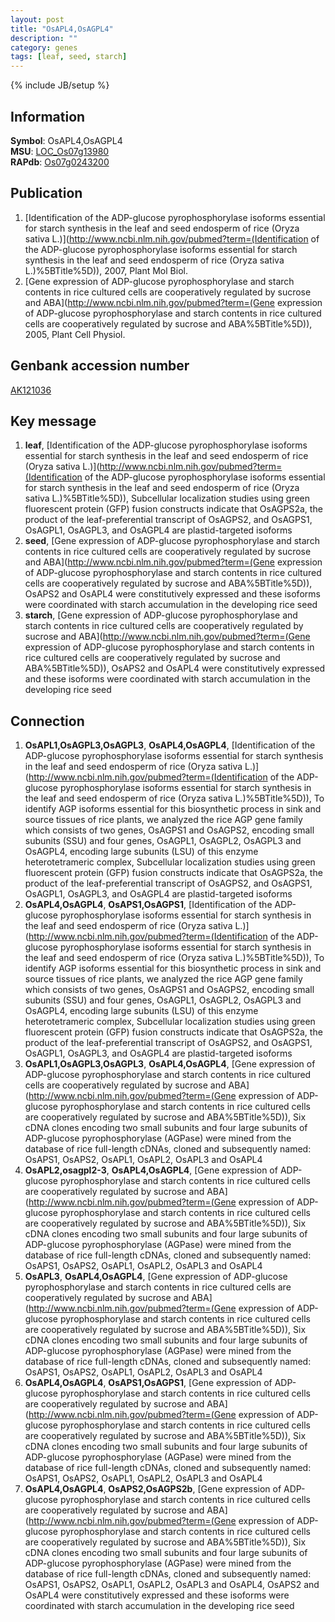 ```yaml
---
layout: post
title: "OsAPL4,OsAGPL4"
description: ""
category: genes
tags: [leaf, seed, starch]
---
```

{% include JB/setup %}

## Information
__Symbol__: OsAPL4,OsAGPL4  
__MSU__: [LOC_Os07g13980](http://rice.plantbiology.msu.edu/cgi-bin/ORF_infopage.cgi?orf=LOC_Os07g13980)  
__RAPdb__: [Os07g0243200](http://rapdb.dna.affrc.go.jp/viewer/gbrowse_details/irgsp1?name=Os07g0243200)  

## Publication
1. [Identification of the ADP-glucose pyrophosphorylase isoforms essential for starch synthesis in the leaf and seed endosperm of rice (Oryza sativa L.)](http://www.ncbi.nlm.nih.gov/pubmed?term=(Identification of the ADP-glucose pyrophosphorylase isoforms essential for starch synthesis in the leaf and seed endosperm of rice (Oryza sativa L.)%5BTitle%5D)), 2007, Plant Mol Biol.
2. [Gene expression of ADP-glucose pyrophosphorylase and starch contents in rice cultured cells are cooperatively regulated by sucrose and ABA](http://www.ncbi.nlm.nih.gov/pubmed?term=(Gene expression of ADP-glucose pyrophosphorylase and starch contents in rice cultured cells are cooperatively regulated by sucrose and ABA%5BTitle%5D)), 2005, Plant Cell Physiol.

## Genbank accession number
[AK121036](http://www.ncbi.nlm.nih.gov/nuccore/AK121036)

## Key message
1. __leaf__, [Identification of the ADP-glucose pyrophosphorylase isoforms essential for starch synthesis in the leaf and seed endosperm of rice (Oryza sativa L.)](http://www.ncbi.nlm.nih.gov/pubmed?term=(Identification of the ADP-glucose pyrophosphorylase isoforms essential for starch synthesis in the leaf and seed endosperm of rice (Oryza sativa L.)%5BTitle%5D)),  Subcellular localization studies using green fluorescent protein (GFP) fusion constructs indicate that OsAGPS2a, the product of the leaf-preferential transcript of OsAGPS2, and OsAGPS1, OsAGPL1, OsAGPL3, and OsAGPL4 are plastid-targeted isoforms
2. __seed__, [Gene expression of ADP-glucose pyrophosphorylase and starch contents in rice cultured cells are cooperatively regulated by sucrose and ABA](http://www.ncbi.nlm.nih.gov/pubmed?term=(Gene expression of ADP-glucose pyrophosphorylase and starch contents in rice cultured cells are cooperatively regulated by sucrose and ABA%5BTitle%5D)),  OsAPS2 and OsAPL4 were constitutively expressed and these isoforms were coordinated with starch accumulation in the developing rice seed
3. __starch__, [Gene expression of ADP-glucose pyrophosphorylase and starch contents in rice cultured cells are cooperatively regulated by sucrose and ABA](http://www.ncbi.nlm.nih.gov/pubmed?term=(Gene expression of ADP-glucose pyrophosphorylase and starch contents in rice cultured cells are cooperatively regulated by sucrose and ABA%5BTitle%5D)),  OsAPS2 and OsAPL4 were constitutively expressed and these isoforms were coordinated with starch accumulation in the developing rice seed

## Connection
1. __OsAPL1,OsAGPL3,OsAGPL3__, __OsAPL4,OsAGPL4__, [Identification of the ADP-glucose pyrophosphorylase isoforms essential for starch synthesis in the leaf and seed endosperm of rice (Oryza sativa L.)](http://www.ncbi.nlm.nih.gov/pubmed?term=(Identification of the ADP-glucose pyrophosphorylase isoforms essential for starch synthesis in the leaf and seed endosperm of rice (Oryza sativa L.)%5BTitle%5D)),  To identify AGP isoforms essential for this biosynthetic process in sink and source tissues of rice plants, we analyzed the rice AGP gene family which consists of two genes, OsAGPS1 and OsAGPS2, encoding small subunits (SSU) and four genes, OsAGPL1, OsAGPL2, OsAGPL3 and OsAGPL4, encoding large subunits (LSU) of this enzyme heterotetrameric complex, Subcellular localization studies using green fluorescent protein (GFP) fusion constructs indicate that OsAGPS2a, the product of the leaf-preferential transcript of OsAGPS2, and OsAGPS1, OsAGPL1, OsAGPL3, and OsAGPL4 are plastid-targeted isoforms
2. __OsAPL4,OsAGPL4__, __OsAPS1,OsAGPS1__, [Identification of the ADP-glucose pyrophosphorylase isoforms essential for starch synthesis in the leaf and seed endosperm of rice (Oryza sativa L.)](http://www.ncbi.nlm.nih.gov/pubmed?term=(Identification of the ADP-glucose pyrophosphorylase isoforms essential for starch synthesis in the leaf and seed endosperm of rice (Oryza sativa L.)%5BTitle%5D)),  To identify AGP isoforms essential for this biosynthetic process in sink and source tissues of rice plants, we analyzed the rice AGP gene family which consists of two genes, OsAGPS1 and OsAGPS2, encoding small subunits (SSU) and four genes, OsAGPL1, OsAGPL2, OsAGPL3 and OsAGPL4, encoding large subunits (LSU) of this enzyme heterotetrameric complex, Subcellular localization studies using green fluorescent protein (GFP) fusion constructs indicate that OsAGPS2a, the product of the leaf-preferential transcript of OsAGPS2, and OsAGPS1, OsAGPL1, OsAGPL3, and OsAGPL4 are plastid-targeted isoforms
3. __OsAPL1,OsAGPL3,OsAGPL3__, __OsAPL4,OsAGPL4__, [Gene expression of ADP-glucose pyrophosphorylase and starch contents in rice cultured cells are cooperatively regulated by sucrose and ABA](http://www.ncbi.nlm.nih.gov/pubmed?term=(Gene expression of ADP-glucose pyrophosphorylase and starch contents in rice cultured cells are cooperatively regulated by sucrose and ABA%5BTitle%5D)), Six cDNA clones encoding two small subunits and four large subunits of ADP-glucose pyrophosphorylase (AGPase) were mined from the database of rice full-length cDNAs, cloned and subsequently named: OsAPS1, OsAPS2, OsAPL1, OsAPL2, OsAPL3 and OsAPL4
4. __OsAPL2,osagpl2-3__, __OsAPL4,OsAGPL4__, [Gene expression of ADP-glucose pyrophosphorylase and starch contents in rice cultured cells are cooperatively regulated by sucrose and ABA](http://www.ncbi.nlm.nih.gov/pubmed?term=(Gene expression of ADP-glucose pyrophosphorylase and starch contents in rice cultured cells are cooperatively regulated by sucrose and ABA%5BTitle%5D)), Six cDNA clones encoding two small subunits and four large subunits of ADP-glucose pyrophosphorylase (AGPase) were mined from the database of rice full-length cDNAs, cloned and subsequently named: OsAPS1, OsAPS2, OsAPL1, OsAPL2, OsAPL3 and OsAPL4
5. __OsAPL3__, __OsAPL4,OsAGPL4__, [Gene expression of ADP-glucose pyrophosphorylase and starch contents in rice cultured cells are cooperatively regulated by sucrose and ABA](http://www.ncbi.nlm.nih.gov/pubmed?term=(Gene expression of ADP-glucose pyrophosphorylase and starch contents in rice cultured cells are cooperatively regulated by sucrose and ABA%5BTitle%5D)), Six cDNA clones encoding two small subunits and four large subunits of ADP-glucose pyrophosphorylase (AGPase) were mined from the database of rice full-length cDNAs, cloned and subsequently named: OsAPS1, OsAPS2, OsAPL1, OsAPL2, OsAPL3 and OsAPL4
6. __OsAPL4,OsAGPL4__, __OsAPS1,OsAGPS1__, [Gene expression of ADP-glucose pyrophosphorylase and starch contents in rice cultured cells are cooperatively regulated by sucrose and ABA](http://www.ncbi.nlm.nih.gov/pubmed?term=(Gene expression of ADP-glucose pyrophosphorylase and starch contents in rice cultured cells are cooperatively regulated by sucrose and ABA%5BTitle%5D)), Six cDNA clones encoding two small subunits and four large subunits of ADP-glucose pyrophosphorylase (AGPase) were mined from the database of rice full-length cDNAs, cloned and subsequently named: OsAPS1, OsAPS2, OsAPL1, OsAPL2, OsAPL3 and OsAPL4
7. __OsAPL4,OsAGPL4__, __OsAPS2,OsAGPS2b__, [Gene expression of ADP-glucose pyrophosphorylase and starch contents in rice cultured cells are cooperatively regulated by sucrose and ABA](http://www.ncbi.nlm.nih.gov/pubmed?term=(Gene expression of ADP-glucose pyrophosphorylase and starch contents in rice cultured cells are cooperatively regulated by sucrose and ABA%5BTitle%5D)), Six cDNA clones encoding two small subunits and four large subunits of ADP-glucose pyrophosphorylase (AGPase) were mined from the database of rice full-length cDNAs, cloned and subsequently named: OsAPS1, OsAPS2, OsAPL1, OsAPL2, OsAPL3 and OsAPL4, OsAPS2 and OsAPL4 were constitutively expressed and these isoforms were coordinated with starch accumulation in the developing rice seed


